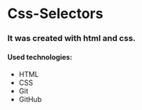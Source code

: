# Css-Selectors
### It was created with html and css.  
#### Used technologies:
- HTML
- CSS
- Git
- GitHub
